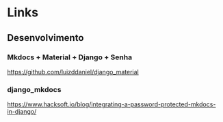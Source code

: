 # Links

## Desenvolvimento

### Mkdocs + Material + Django + Senha
https://github.com/luizddaniel/django_material

### django_mkdocs

https://www.hacksoft.io/blog/integrating-a-password-protected-mkdocs-in-django/


